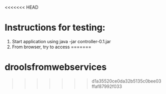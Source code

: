 <<<<<<< HEAD
# Instructions for testing:
1. Start application using java -jar controller-0.1.jar
2. From browser, try to access 
=======
# droolsfromwebservices
>>>>>>> d1a35520ce0da32b5135c0bee03ffaf87992f033
